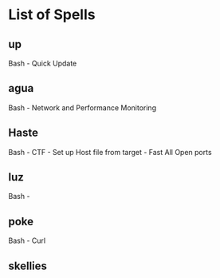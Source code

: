 # List of Spells
## up 
Bash - Quick Update
## agua
Bash - Network and Performance Monitoring
## Haste 
Bash - CTF - Set up Host file from target - Fast All Open ports
## luz 
Bash -
## poke 
Bash - Curl 
## skellies 



